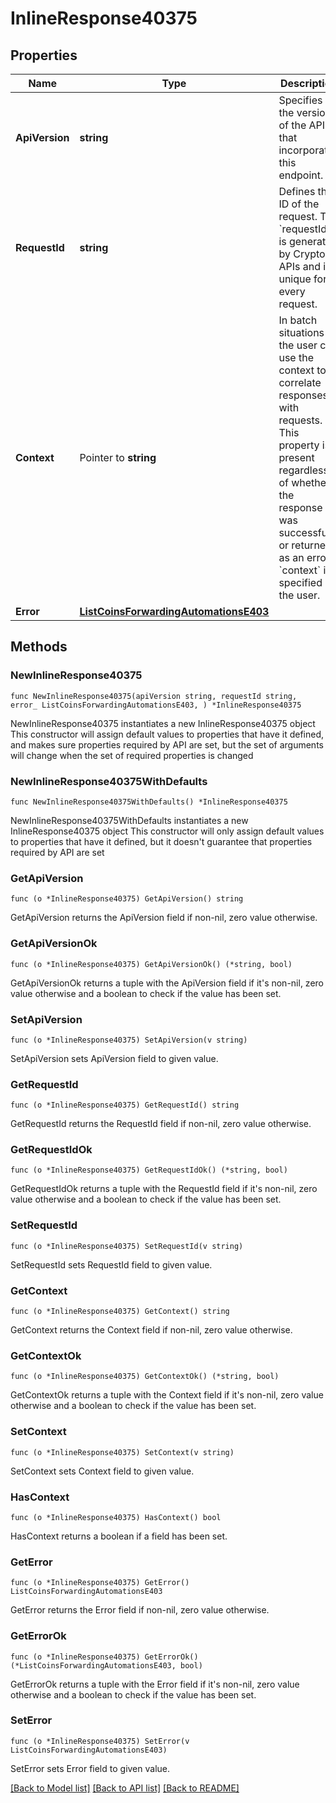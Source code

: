 # InlineResponse40375

## Properties

Name | Type | Description | Notes
------------ | ------------- | ------------- | -------------
**ApiVersion** | **string** | Specifies the version of the API that incorporates this endpoint. | 
**RequestId** | **string** | Defines the ID of the request. The &#x60;requestId&#x60; is generated by Crypto APIs and it&#39;s unique for every request. | 
**Context** | Pointer to **string** | In batch situations the user can use the context to correlate responses with requests. This property is present regardless of whether the response was successful or returned as an error. &#x60;context&#x60; is specified by the user. | [optional] 
**Error** | [**ListCoinsForwardingAutomationsE403**](ListCoinsForwardingAutomationsE403.md) |  | 

## Methods

### NewInlineResponse40375

`func NewInlineResponse40375(apiVersion string, requestId string, error_ ListCoinsForwardingAutomationsE403, ) *InlineResponse40375`

NewInlineResponse40375 instantiates a new InlineResponse40375 object
This constructor will assign default values to properties that have it defined,
and makes sure properties required by API are set, but the set of arguments
will change when the set of required properties is changed

### NewInlineResponse40375WithDefaults

`func NewInlineResponse40375WithDefaults() *InlineResponse40375`

NewInlineResponse40375WithDefaults instantiates a new InlineResponse40375 object
This constructor will only assign default values to properties that have it defined,
but it doesn't guarantee that properties required by API are set

### GetApiVersion

`func (o *InlineResponse40375) GetApiVersion() string`

GetApiVersion returns the ApiVersion field if non-nil, zero value otherwise.

### GetApiVersionOk

`func (o *InlineResponse40375) GetApiVersionOk() (*string, bool)`

GetApiVersionOk returns a tuple with the ApiVersion field if it's non-nil, zero value otherwise
and a boolean to check if the value has been set.

### SetApiVersion

`func (o *InlineResponse40375) SetApiVersion(v string)`

SetApiVersion sets ApiVersion field to given value.


### GetRequestId

`func (o *InlineResponse40375) GetRequestId() string`

GetRequestId returns the RequestId field if non-nil, zero value otherwise.

### GetRequestIdOk

`func (o *InlineResponse40375) GetRequestIdOk() (*string, bool)`

GetRequestIdOk returns a tuple with the RequestId field if it's non-nil, zero value otherwise
and a boolean to check if the value has been set.

### SetRequestId

`func (o *InlineResponse40375) SetRequestId(v string)`

SetRequestId sets RequestId field to given value.


### GetContext

`func (o *InlineResponse40375) GetContext() string`

GetContext returns the Context field if non-nil, zero value otherwise.

### GetContextOk

`func (o *InlineResponse40375) GetContextOk() (*string, bool)`

GetContextOk returns a tuple with the Context field if it's non-nil, zero value otherwise
and a boolean to check if the value has been set.

### SetContext

`func (o *InlineResponse40375) SetContext(v string)`

SetContext sets Context field to given value.

### HasContext

`func (o *InlineResponse40375) HasContext() bool`

HasContext returns a boolean if a field has been set.

### GetError

`func (o *InlineResponse40375) GetError() ListCoinsForwardingAutomationsE403`

GetError returns the Error field if non-nil, zero value otherwise.

### GetErrorOk

`func (o *InlineResponse40375) GetErrorOk() (*ListCoinsForwardingAutomationsE403, bool)`

GetErrorOk returns a tuple with the Error field if it's non-nil, zero value otherwise
and a boolean to check if the value has been set.

### SetError

`func (o *InlineResponse40375) SetError(v ListCoinsForwardingAutomationsE403)`

SetError sets Error field to given value.



[[Back to Model list]](../README.md#documentation-for-models) [[Back to API list]](../README.md#documentation-for-api-endpoints) [[Back to README]](../README.md)


